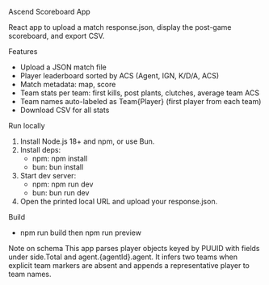 Ascend Scoreboard App

React app to upload a match response.json, display the post-game scoreboard, and export CSV.

Features

- Upload a JSON match file
- Player leaderboard sorted by ACS (Agent, IGN, K/D/A, ACS)
- Match metadata: map, score
- Team stats per team: first kills, post plants, clutches, average team ACS
- Team names auto-labeled as Team{Player} (first player from each team)
- Download CSV for all stats

Run locally

1. Install Node.js 18+ and npm, or use Bun.
2. Install deps:
   - npm: npm install
   - bun: bun install
3. Start dev server:
   - npm: npm run dev
   - bun: bun run dev
4. Open the printed local URL and upload your response.json.

Build

- npm run build then npm run preview

Note on schema
This app parses player objects keyed by PUUID with fields under side.Total and agent.{agentId}.agent. It infers two teams when explicit team markers are absent and appends a representative player to team names.
